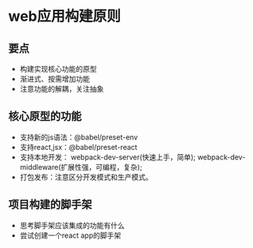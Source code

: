 # web应用构建原则

## 要点

* 构建实现核心功能的原型
* 渐进式、按需增加功能
* 注意功能的解耦，关注抽象


## 核心原型的功能

* 支持新的js语法：@babel/preset-env
* 支持react,jsx：@babel/preset-react
* 支持本地开发： webpack-dev-server(快速上手，简单); webpack-dev-middleware(扩展性强，可编程，复杂);
* 打包发布：注意区分开发模式和生产模式。
  
## 项目构建的脚手架

* 思考脚手架应该集成的功能有什么
* 尝试创建一个react app的脚手架
